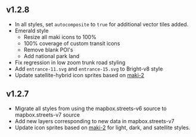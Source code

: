 ## v1.2.8

- In all styles, set `autocomposite` to `true` for additional vector tiles added.
- Emerald style
  - Resize all maki icons to 100%
  - 100% coverage of custom transit icons
  - Remove blank POI's
  - Add national park land
- Fix regression in low zoom trunk road styling
- Add `entrance-11.svg` and `entrance-15.svg` to Bright-v8 style
- Update satellite-hybrid icon sprites based on [maki-2](https://github.com/mapbox/maki-2)

## v1.2.7

- Migrate all styles from using the mapbox.streets-v6 source to mapbox.streets-v7 source
- Add new layers corresponding to new data in mapbox.streets-v7
- Update icon sprites based on [maki-2](https://github.com/mapbox/maki-2) for light, dark, and satellite styles.